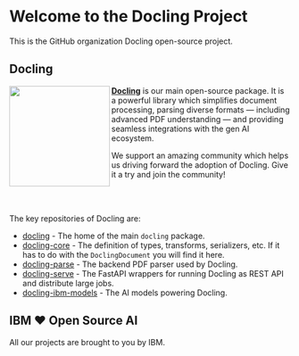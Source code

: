 # Welcome to the Docling Project

This is the GitHub organization Docling open-source project.

## Docling

<img align="left" width="180" height="180" src="https://raw.githubusercontent.com/docling-project/docling/refs/heads/main/docs/assets/logo.svg">

**<a href="https://github.com/docling-project/docling">Docling</a>** is our main open-source package. It is a powerful library which simplifies document processing, parsing diverse formats — including advanced PDF understanding — and providing seamless integrations with the gen AI ecosystem.

We support an amazing community which helps us driving forward the adoption of Docling.
Give it a try and join the community!

<br /><br />

The key repositories of Docling are:

- [docling](https://github.com/docling-project/docling) - The home of the main `docling` package.
- [docling-core](https://github.com/docling-project/docling-core) -  The definition of types, transforms, serializers, etc. If it has to do with the `DoclingDocument` you will find it here.
- [docling-parse](https://github.com/docling-project/docling-parse) - The backend PDF parser used by Docling.
- [docling-serve](https://github.com/docling-project/docling-serve) - The FastAPI wrappers for running Docling as REST API and distribute large jobs.
- [docling-ibm-models](https://github.com/docling-project/docling-ibm-models) - The AI models powering Docling.


## IBM ❤️ Open Source AI

All our projects are brought to you by IBM.
